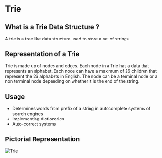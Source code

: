 # Trie

## What is a Trie Data Structure ?
A trie is a tree like data structure used to store a set of strings.

## Representation of a Trie
Trie is made up of nodes and edges. Each node in a Trie has a data that represents an alphabet. Each node can have a maximum of 26 children that represent the 26 alphabets in English. The node can be a terminal node or a non terminal node depending on whether it is the end of the string.

## Usage
- Determines words from prefix of a string in autocomplete systems of search engines
- Implementing dictionaries
- Auto-correct systems

## Pictorial Representation
![Trie](https://github.com/spacedust26/Data_Structures_and_Algorithms_in_Cpp/assets/144557094/90fcce9a-cb3a-47ab-a405-b3433a1bc621)